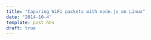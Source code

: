 ```yaml
---
title: "Capuring WiFi packets with node.js on Linux"
date: "2014-10-4"
template: post.hbs
draft: true
---
```

